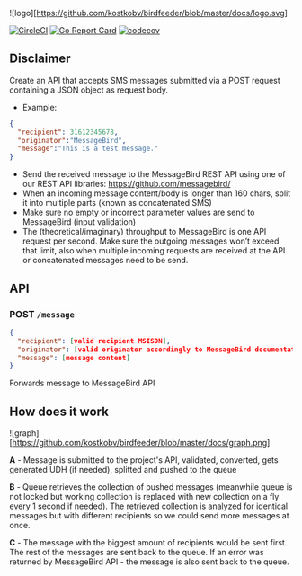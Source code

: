 ![logo][https://github.com/kostkobv/birdfeeder/blob/master/docs/logo.svg]

[![CircleCI](https://circleci.com/gh/kostkobv/birdfeeder.svg?style=svg)](https://circleci.com/gh/kostkobv/birdfeeder)
[![Go Report Card](https://goreportcard.com/badge/github.com/kostkobv/birdfeeder)](https://goreportcard.com/report/github.com/kostkobv/birdfeeder)
[![codecov](https://codecov.io/gh/kostkobv/birdfeeder/branch/master/graph/badge.svg)](https://codecov.io/gh/kostkobv/birdfeeder)

## Disclaimer
Create an API that accepts SMS messages submitted via a POST request containing a JSON object as request body.
- Example: 
```json
{ 
  "recipient": 31612345678,
  "originator":"MessageBird",
  "message":"This is a test message."
}
```

- Send the received message to the MessageBird REST API using one of our REST API libraries: https://github.com/messagebird/
- When an incoming message content/body is longer than 160 chars, split it into multiple parts (known as concatenated SMS)
- Make sure no empty or incorrect parameter values are send to MessageBird (input validation)
- The (theoretical/imaginary) throughput to MessageBird is one API request per second. Make sure the outgoing messages won’t exceed that limit, also when multiple incoming requests are received at the API or concatenated messages need to be send.

## API
### POST `/message`
```json
{ 
  "recipient": [valid recipient MSISDN],
  "originator": [valid originator accordingly to MessageBird documentation],
  "message": [message content]
}
```

Forwards message to MessageBird API 

## How does it work
![graph][https://github.com/kostkobv/birdfeeder/blob/master/docs/graph.png]

**A** - Message is submitted to the project's API, validated, converted, gets generated UDH (if needed), splitted and pushed to the queue

**B** - Queue retrieves the collection of pushed messages (meanwhile queue is not locked but working collection is replaced with new collection on a fly every 1 second if needed). The retrieved collection is analyzed for identical messages but with different recipients so we could send more messages at once.

**C** - The message with the biggest amount of recipients would be sent first. The rest of the messages are sent back to the queue. If an error was returned by MessageBird API - the message is also sent back to the queue.    